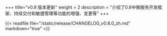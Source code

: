 +++
title="v0.8 版本更新"
weight = 2
description = "介绍了0.8中微服务开发框架、持续交付和敏捷管理等功能的增强、变更等"
+++

{{< readfile file="/static/release/CHANGELOG_v0.8.0_zh.md" markdown="true" >}}